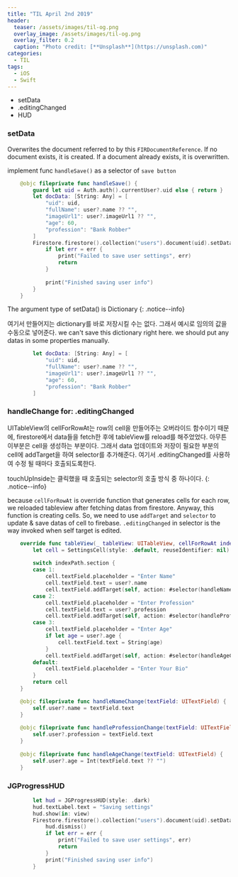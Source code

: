 ```yaml
---
title: "TIL April 2nd 2019"
header:
  teaser: /assets/images/til-og.png
  overlay_image: /assets/images/til-og.png
  overlay_filter: 0.2
  caption: "Photo credit: [**Unsplash**](https://unsplash.com)"
categories:
  - TIL
tags:
  - iOS
  - Swift
---
```




- setData
- .editingChanged
- HUD



### setData

Overwrites the document referred to by this `FIRDocumentReference`. If no document exists, it is created. If a document already exists, it is overwritten.

implement func `handleSave()` as a selector of `save button`

```swift
    @objc fileprivate func handleSave() {
        guard let uid = Auth.auth().currentUser?.uid else { return }
        let docData: [String: Any] = [
            "uid": uid,
            "fullName": user?.name ?? "",
            "imageUrl1": user?.imageUrl1 ?? "",
            "age": 60,
            "profession": "Bank Robber"
        ]
        Firestore.firestore().collection("users").document(uid).setData(docData) { (err) in
            if let err = err {
                print("Failed to save user settings", err)
                return
            }
            
            print("Finished saving user info")
        }
    }
```

The argument type of setData() is Dictionary
{: .notice--info}



여기서 만들어지는 dictionary를 바로 저장시킬 수는 없다. 그래서 예시로 임의의 값을 수동으로 넣어준다.
we can't save this dictionary right here. we should put any datas in some properties manually.

```swift
        let docData: [String: Any] = [
            "uid": uid,
            "fullName": user?.name ?? "",
            "imageUrl1": user?.imageUrl1 ?? "",
            "age": 60,
            "profession": "Bank Robber"
        ]
```



### handleChange for: .editingChanged

UITableView의 cellForRowAt는 row의 cell을 만들어주는 오버라이드 함수이기 때문에, firestore에서 data들을 fetch한 후에 tableView를 reload를 해주었었다.
아무튼 이부분은 cell을 생성하는 부분이다. 그래서 data 업데이트와 저장이 필요한 부분의 cell에 addTarget을 하여 selector를 추가해준다. 여기서 .editingChanged를 사용하여 수정 될 때마다 호출되도록한다.

touchUpInside는 클릭했을 때 호출되는 selector의 호출 방식 중 하나이다.
{: .notice--info}

because `cellForRowAt` is override function that generates cells for each row, we reloaded tableview after fetching datas from firestore.
Anyway, this function is creating cells. So, we need to use `addTarget` and `selector` to update & save datas of cell to firebase. `.editingChanged` in selector is the way invoked when self target is edited.

```swift
    override func tableView(_ tableView: UITableView, cellForRowAt indexPath: IndexPath) -> UITableViewCell {
        let cell = SettingsCell(style: .default, reuseIdentifier: nil)
        
        switch indexPath.section {
        case 1:
            cell.textField.placeholder = "Enter Name"
            cell.textField.text = user?.name
            cell.textField.addTarget(self, action: #selector(handleNameChange), for: .editingChanged)
        case 2:
            cell.textField.placeholder = "Enter Profession"
            cell.textField.text = user?.profession
            cell.textField.addTarget(self, action: #selector(handleProfessionChange), for: .editingChanged)
        case 3:
            cell.textField.placeholder = "Enter Age"
            if let age = user?.age {
                cell.textField.text = String(age)
            }
            cell.textField.addTarget(self, action: #selector(handleAgeChange), for: .editingChanged)
        default:
            cell.textField.placeholder = "Enter Your Bio"
        }
        return cell
    }
```



```swift
    @objc fileprivate func handleNameChange(textField: UITextField) {
        self.user?.name = textField.text
    }
    
    @objc fileprivate func handleProfessionChange(textField: UITextField) {
        self.user?.profession = textField.text
    }
    
    @objc fileprivate func handleAgeChange(textField: UITextField) {
        self.user?.age = Int(textField.text ?? "")
    }
```



### JGProgressHUD

```swift
        let hud = JGProgressHUD(style: .dark)
        hud.textLabel.text = "Saving settings"
        hud.show(in: view)
        Firestore.firestore().collection("users").document(uid).setData(docData) { (err) in
            hud.dismiss()
            if let err = err {
                print("Failed to save user settings", err)
                return
            }
            print("Finished saving user info")
        }

```

